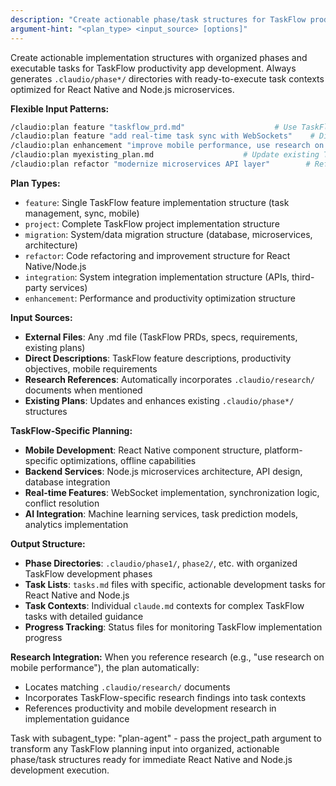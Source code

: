 ```yaml
---
description: "Create actionable phase/task structures for TaskFlow productivity app development"
argument-hint: "<plan_type> <input_source> [options]"
---
```


Create actionable implementation structures with organized phases and executable tasks for TaskFlow productivity app development. Always generates `.claudio/phase*/` directories with ready-to-execute task contexts optimized for React Native and Node.js microservices.

**Flexible Input Patterns:**
```bash
/claudio:plan feature "taskflow_prd.md"                    # Use TaskFlow PRD file
/claudio:plan feature "add real-time task sync with WebSockets"    # Direct feature description  
/claudio:plan enhancement "improve mobile performance, use research on React Native optimization"  # Description with research references
/claudio:plan myexisting_plan.md                    # Update existing TaskFlow plan structure
/claudio:plan refactor "modernize microservices API layer"        # Refactoring plan
```

**Plan Types:**
- `feature`: Single TaskFlow feature implementation structure (task management, sync, mobile)
- `project`: Complete TaskFlow project implementation structure
- `migration`: System/data migration structure (database, microservices, architecture)
- `refactor`: Code refactoring and improvement structure for React Native/Node.js
- `integration`: System integration implementation structure (APIs, third-party services)
- `enhancement`: Performance and productivity optimization structure

**Input Sources:**
- **External Files**: Any .md file (TaskFlow PRDs, specs, requirements, existing plans)
- **Direct Descriptions**: TaskFlow feature descriptions, productivity objectives, mobile requirements
- **Research References**: Automatically incorporates `.claudio/research/` documents when mentioned
- **Existing Plans**: Updates and enhances existing `.claudio/phase*/` structures

**TaskFlow-Specific Planning:**
- **Mobile Development**: React Native component structure, platform-specific optimizations, offline capabilities
- **Backend Services**: Node.js microservices architecture, API design, database integration
- **Real-time Features**: WebSocket implementation, synchronization logic, conflict resolution
- **AI Integration**: Machine learning services, task prediction models, analytics implementation

**Output Structure:**
- **Phase Directories**: `.claudio/phase1/`, `phase2/`, etc. with organized TaskFlow development phases
- **Task Lists**: `tasks.md` files with specific, actionable development tasks for React Native and Node.js
- **Task Contexts**: Individual `claude.md` contexts for complex TaskFlow tasks with detailed guidance
- **Progress Tracking**: Status files for monitoring TaskFlow implementation progress

**Research Integration:**
When you reference research (e.g., "use research on mobile performance"), the plan automatically:
- Locates matching `.claudio/research/` documents
- Incorporates TaskFlow-specific research findings into task contexts
- References productivity and mobile development research in implementation guidance

Task with subagent_type: "plan-agent" - pass the project_path argument to transform any TaskFlow planning input into organized, actionable phase/task structures ready for immediate React Native and Node.js development execution.